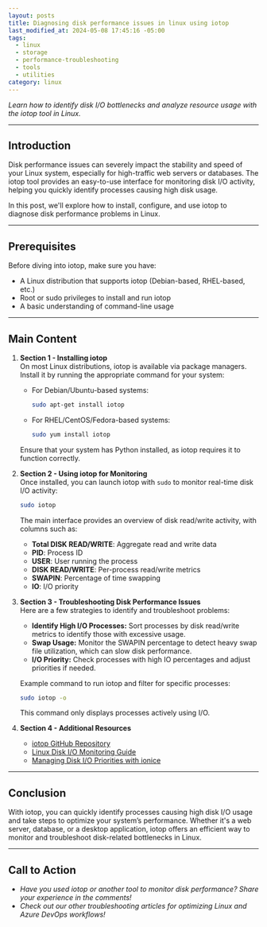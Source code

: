 ```yaml
---
layout: posts
title: Diagnosing disk performance issues in linux using iotop
last_modified_at: 2024-05-08 17:45:16 -05:00
tags:
  - linux
  - storage
  - performance-troubleshooting
  - tools
  - utilities
category: linux
---
```


*Learn how to identify disk I/O bottlenecks and analyze resource usage with the iotop tool in Linux.*

---

## Introduction  
Disk performance issues can severely impact the stability and speed of your Linux system, especially for high-traffic web servers or databases. The iotop tool provides an easy-to-use interface for monitoring disk I/O activity, helping you quickly identify processes causing high disk usage.

In this post, we'll explore how to install, configure, and use iotop to diagnose disk performance problems in Linux.

---

## Prerequisites  
Before diving into iotop, make sure you have:

- A Linux distribution that supports iotop (Debian-based, RHEL-based, etc.)
- Root or sudo privileges to install and run iotop
- A basic understanding of command-line usage

---

## Main Content  

1. **Section 1 - Installing iotop**  
   On most Linux distributions, iotop is available via package managers. Install it by running the appropriate command for your system:

   - For Debian/Ubuntu-based systems:
     ```bash
     sudo apt-get install iotop
     ```
   - For RHEL/CentOS/Fedora-based systems:
     ```bash
     sudo yum install iotop
     ```

   Ensure that your system has Python installed, as iotop requires it to function correctly.

2. **Section 2 - Using iotop for Monitoring**  
   Once installed, you can launch iotop with `sudo` to monitor real-time disk I/O activity:

   ```bash
   sudo iotop
   ```

   The main interface provides an overview of disk read/write activity, with columns such as:

   - **Total DISK READ/WRITE**: Aggregate read and write data
   - **PID**: Process ID
   - **USER**: User running the process
   - **DISK READ/WRITE**: Per-process read/write metrics
   - **SWAPIN**: Percentage of time swapping
   - **IO**: I/O priority

3. **Section 3 - Troubleshooting Disk Performance Issues**  
   Here are a few strategies to identify and troubleshoot problems:

   - **Identify High I/O Processes:** Sort processes by disk read/write metrics to identify those with excessive usage.
   - **Swap Usage:** Monitor the SWAPIN percentage to detect heavy swap file utilization, which can slow disk performance.
   - **I/O Priority:** Check processes with high IO percentages and adjust priorities if needed.

   Example command to run iotop and filter for specific processes:
   ```bash
   sudo iotop -o
   ```
   This command only displays processes actively using I/O.

4. **Section 4 - Additional Resources**  
   - [iotop GitHub Repository](https://github.com/Tomas-M/iotop)
   - [Linux Disk I/O Monitoring Guide](https://www.tecmint.com/linux-disk-io-monitoring-tools/)
   - [Managing Disk I/O Priorities with ionice](https://man7.org/linux/man-pages/man1/ionice.1.html)

---

## Conclusion  
With iotop, you can quickly identify processes causing high disk I/O usage and take steps to optimize your system’s performance. Whether it's a web server, database, or a desktop application, iotop offers an efficient way to monitor and troubleshoot disk-related bottlenecks in Linux.

---

## Call to Action  
- *Have you used iotop or another tool to monitor disk performance? Share your experience in the comments!*  
- *Check out our other troubleshooting articles for optimizing Linux and Azure DevOps workflows!*

